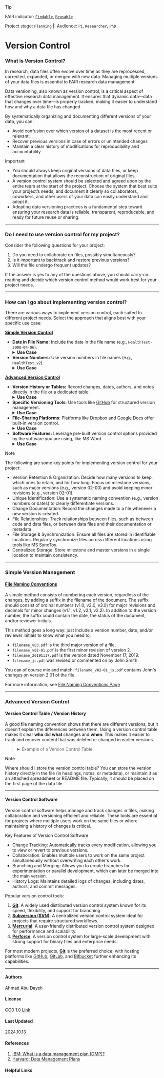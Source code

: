 >[!TIP]
> FAIR indicator: <code>[Findable]()</code>, <code>[Reusable]()</code>
> 
> Project stage: <code>Planning</code>  || Audience: <code>PI</code>, <code>Researcher</code>, <code>PhD</code>

# Version Control

### What is Version Control?

In research, data files often evolve over time as they are reprocessed, corrected, expanded, or merged with new data. Managing multiple versions of your data files is essential to FAIR research data management

Data versioning, also known as version control, is a critical aspect of effective research data management. It ensures that dynamic data—data that changes over time—is properly tracked, making it easier to understand how and why a data file has changed.

By systematically organizing and documenting different versions of your data, you can:
- Avoid confusion over which version of a dataset is the most recent or relevant.
- Recover previous versions in case of errors or unintended changes
- Maintain a clear history of modifications for reproducibility and accountability.

> [!Important]
> - You should always keep original versions of data files, or keep documentation that allows the reconstruction of original files.
> - A version control system should be selected and agreed upon by the entire team at the start of the project. Choose the system that best suits your project’s needs, and document it clearly so collaborators, coworkers, and other users of your data can easily understand and adopt it.
> - Adopting data versioning practices is a fundamental step toward ensuring your research data is reliable, transparent, reproducable, and ready for future reuse or sharing.

---
### Do I need to use version control for my project?

Consider the following questions for your project:
1. Do you need to collaborate on files, possibly simultaneously?
2. Is it important to backtrack and restore previous versions?
3. Will the file undergo frequent updates?

If the answer is yes to any of the questions above, you should carry-on reading and decide which version control method would work best for your project needs.

---

### How can I go about implementing version control?

There are various ways to implement version control, each suited to different project needs. Select the approach that aligns best with your specific use case:

**[Simple Version Control](#Simple-Version-Control)**  
- **Date in File Name:** Include the date in the file name (e.g., `HealthTest-2008-04-06`).  
  <details>
  <summary><strong>Use Case</strong></summary>
  Useful for small projects or personal files where tracking changes by date is sufficient. Examples include quick notes, drafts, or single-user documents.
  </details>  
- **Version Numbers:** Use version numbers in file names (e.g., `HealthTest_v2`).  
  <details>
  <summary><strong>Use Case</strong></summary>
  Best for projects with incremental updates. Examples include design files, project proposals, or single-user coding projects.
  </details>  

**[Advanced Version Control](#Advanced-Version-Control)**  
- **Version History or Tables:** Record changes, dates, authors, and notes directly in the file or a dedicated table.  
  <details>
  <summary><strong>Use Case</strong></summary>
  Ideal for documents requiring detailed tracking of edits, such as reports, research papers, or collaborative projects.
  </details>  
- **Specific Versioning Tools:** Use tools like [GitHub](https://github.com) for structured version management.  
  <details>
  <summary><strong>Use Case</strong></summary>
  Best for coding projects, software development, or any work requiring collaboration and detailed version logs.
  </details>  
- **File-Sharing Platforms:** Platforms like [Dropbox](https://www.dropbox.com) and [Google Docs](https://docs.google.com) offer built-in version control.  
  <details>
  <summary><strong>Use Case</strong></summary>
  Suitable for slides, text documents, spreadsheets, or collaborative writing and presentations.
  </details>  
- **Software Features:** Leverage pre-built version control options provided by the software you are using, like MS Word.  
  <details>
  <summary><strong>Use Case</strong></summary>
  Great for managing changes in text-heavy documents, legal contracts, or large reports.
  </details> 

>[!Note]
>The following are some key points for implementing version control for your project:
>- Version Retention & Organization: Decide how many versions to keep, which ones to retain, and for how long. Focus on milestone versions, such as major versions (e.g., version 02-00) and avoid keeping minor revisions (e.g., version 02-01).
>- Unique Identification: Use a systematic naming convention (e.g., version numbers or dates) to clearly differentiate versions.
>- Change Documentation: Record the changes made to a file whenever a new version is created.
>- File Relationships: Track relationships between files, such as between code and data files, or between data files and their documentation or metadata.
>- File Storage & Synchronization: Ensure all files are stored in identifiable locations. Regularly synchronize files across different locations using tools like MS SyncToy.
>- Centralized Storage: Store milestone and master versions in a single location to maintain consistency.

---

### Simple Version Management

#### [File Naming Conventions](DataStorage/file-naming-conventions.md)

A simple method consists of numbering each version, regardless of the changes, by adding a suffix in the filename of the document. The suffix should consist of ordinal numbers (v1.0, v2.0, v3.0) for major revisions and decimals for minor changes (v1.1, v1.2, v2.1, v2.2). In addition to the version number, the suffix could contain the date, the status of the document, and/or reviewer initials.

This method goes a long way: just include a version number, date, and/or reviewer initials to know what you need to:

- `filename_v03.pdf` is the third major version of a file.
- `filename_v02-01.pdf` is the first minor revision of version 2.
- `filename_20191117.pdf` is the version dated November 17, 2019.
- `filename_js.pdf` was revised or commented on by John Smith.

You can of course mix and match: `filename_v02-01_js.pdf` contains John's changes on version 2.01 of the file.

For more information, see [File Naming Conventions Page](DataStorage/file-naming-conventions.md)

---

### Advanced Version Control

#### Version Control Table / Version History

A good file naming convention shows that there are different versions, but it doesn't explain the differences between them. Using a version control table makes it clear **who** did **what** changes and **when**.
This makes it easier to track and recover content that was deleted or changed in earlier versions.

<blockquote>
<details>
<summary>Example of a Version Control Table</summary>

| Version  | Date       | Changes/Comments                                 | Author           | Status      |
|----------|------------|--------------------------------------------------|------------------|-------------|
| v1.0     | 2025-01-01 | Initial release                                  | John Smith       | Final       |
| v1.1     | 2025-01-05 | Minor edits to section 3.2                       | Sarah Johnson    | Draft       |
| v2.0     | 2025-01-10 | Major revision, added new section on methodology | Michael Lee      | Final       |
| v2.1     | 2025-01-12 | Minor revisions to the conclusion and references | Sarah Johnson    | Draft       |
| v2.2     | 2025-01-13 | Final review and cleanup of formatting           | John Smith       | Final       |

</details>
</blockquote>


> [!Note]
>  Where should I store the version control table?
> You can store the version history directly in the file (in headings, notes, or metadata), or maintain it as an attached spreadsheet or README file. Typically, it should be placed on the first page of the data file.

----

#### Version Control Software

Version control software helps manage and track changes in files, making collaboration and versioning efficient and reliable. These tools are essential for projects where multiple users work on the same files or where maintaining a history of changes is critical.

Key Features of Version Control Software
- Change Tracking: Automatically tracks every modification, allowing you to view or revert to previous versions.
- Collaboration: Enables multiple users to work on the same project simultaneously without overwriting each other's work.
- Branching and Merging: Allows you to create branches for experimentation or parallel development, which can later be merged into the main version.
- History Logs: Maintains detailed logs of changes, including dates, authors, and commit messages.

Popular version control tools:
1. [**Git**](https://git-scm.com/): A widely used distributed version control system known for its speed, flexibility, and support for branching.  
2. [**Subversion (SVN)**](https://subversion.apache.org/): A centralized version control system ideal for projects that require structured workflows.  
3. [**Mercurial**](https://www.mercurial-scm.org/): A user-friendly distributed version control system designed for performance and scalability.  
4. [**Perforce**](https://www.perforce.com/products/helix-core): A version control system for large-scale development with strong support for binary files and enterprise needs.  

For most modern projects, [**Git**](https://git-scm.com/) is the preferred choice, with hosting platforms like [GitHub](https://github.com), [GitLab](https://about.gitlab.com/), and [Bitbucket](https://bitbucket.org/) further enhancing its capabilities.

---

#### Authors  
Ahmad Abu Dayeh  

#### License  
CC0 1.0 [Link](https://creativecommons.org/publicdomain/zero/1.0/?ref=chooser-v1)

#### Last Updated  
2024.10.13

#### References
1. [IBM: What is a data management plan (DMP)?](https://www.ibm.com/topics/data-management-plan)
2. [Harvard: Data Management Plans](https://datamanagement.hms.harvard.edu/plan-design/data-management-plans)

#### Helpful Links
